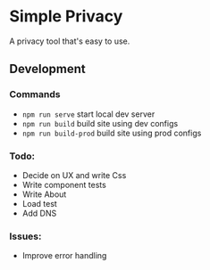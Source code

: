 # Simple Privacy

A privacy tool that's easy to use.

## Development

### Commands
 - `npm run serve` start local dev server
 - `npm run build` build site using dev configs
 - `npm run build-prod` build site using prod configs

### Todo:
 - Decide on UX and write Css
 - Write component tests
 - Write About
 - Load test
 - Add DNS

### Issues:
 - Improve error handling
